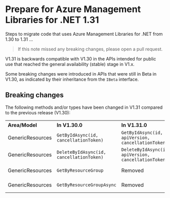 # Prepare for Azure Management Libraries for .NET 1.31 #

Steps to migrate code that uses Azure Management Libraries for .NET from 1.30 to 1.31 ...

> If this note missed any breaking changes, please open a pull request.

V1.31 is backwards compatible with V1.30 in the APIs intended for public use that reached the general availability (stable) stage in V1.x.

Some breaking changes were introduced in APIs that were still in Beta in V1.30, as indicated by their inheritance from the `IBeta` interface.

## Breaking changes

The following methods and/or types have been changed in V1.31 compared to the previous release (V1.30):

<table>
  <tr>
    <th align=left>Area/Model</th>
    <th align=left>In V1.30.0</th>
    <th align=left>In V1.31.0</th>
    <th align=left>Remarks</th>
    <th align=left>Ref</th>
  </tr>
  <tr>
    <td align=left>GenericResources</td>
    <td align=left><code>GetByIdAsync(id, cancellationToken)</code></td>
    <td align=left><code>GetByIdAsync(id, apiVersion, cancellationToken)</code></td>
    <td align=left></td>
    <td align=left><a href="https://github.com/Azure/azure-libraries-for-net/pull/970">PR #970</th>
  </tr>
  <tr>
    <td align=left>GenericResources</td>
    <td align=left><code>DeleteByIdAsync(id, cancellationToken)</code></td>
    <td align=left><code>DeleteByIdAsync(id, apiVersion, cancellationToken)</code></td>
    <td align=left></td>
    <td align=left><a href="https://github.com/Azure/azure-libraries-for-net/pull/970">PR #970</th>
  </tr>
  <tr>
    <td align=left>GenericResources</td>
    <td align=left><code>GetByResourceGroup</code></td>
    <td align=left>Removed</td>
    <td align=left></td>
    <td align=left><a href="https://github.com/Azure/azure-libraries-for-net/pull/970">PR #970</th>
  </tr>
  <tr>
    <td align=left>GenericResources</td>
    <td align=left><code>GetByResourceGroupAsync</code></td>
    <td align=left>Removed</td>
    <td align=left></td>
    <td align=left><a href="https://github.com/Azure/azure-libraries-for-net/pull/970">PR #970</th>
  </tr>
</table>